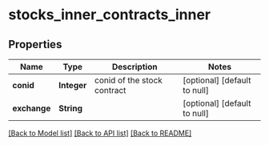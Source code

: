 # stocks_inner_contracts_inner
## Properties

| Name | Type | Description | Notes |
|------------ | ------------- | ------------- | -------------|
| **conid** | **Integer** | conid of the stock contract | [optional] [default to null] |
| **exchange** | **String** |  | [optional] [default to null] |

[[Back to Model list]](../README.md#documentation-for-models) [[Back to API list]](../README.md#documentation-for-api-endpoints) [[Back to README]](../README.md)

